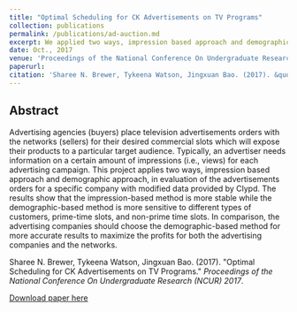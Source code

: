 ```yaml
---
title: "Optimal Scheduling for CK Advertisements on TV Programs"
collection: publications
permalink: /publications/ad-auction.md
excerpt: We applied two ways, impression based approach and demographic approach, in evaluation of the advertisements orders for a specific company with modified data provided by Clypd.
date: Oct., 2017
venue: 'Proceedings of the National Conference On Undergraduate Research (NCUR) 2017'
paperurl: 
citation: 'Sharee N. Brewer, Tykeena Watson, Jingxuan Bao. (2017). &quot;Optimal Scheduling for CK Advertisements on TV Programs.&quot; <i>Proceedings of the National Conference On Undergraduate Research (NCUR) 2017</i>.'
---
```


## Abstract
Advertising agencies (buyers) place television advertisements orders with the networks (sellers) for their desired commercial slots which will expose their products to a particular target audience. Typically, an advertiser needs information on a certain amount of impressions (i.e., views) for each advertising campaign. This project applies two ways, impression based approach and demographic approach, in evaluation of the advertisements orders for a specific company with modified data provided by Clypd. The results show that the impression-based method is more stable while the demographic-based method is more sensitive to different types of customers, prime-time slots, and non-prime time slots. In comparison, the advertising companies should choose the demographic-based method for more accurate results to maximize the profits for both the advertising companies and the networks.

Sharee N. Brewer, Tykeena Watson, Jingxuan Bao. (2017). &quot;Optimal Scheduling for CK Advertisements on TV Programs.&quot; <i>Proceedings of the National Conference On Undergraduate Research (NCUR) 2017</i>.

[Download paper here](http://academicpages.github.io/files/paper1.pdf)
